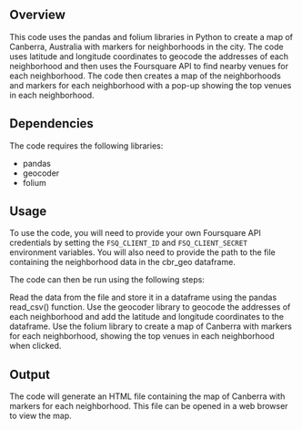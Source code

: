 ## Overview
This code uses the pandas and folium libraries in Python to create a map of Canberra, Australia with markers for neighborhoods in the city. The code uses latitude and longitude coordinates to geocode the addresses of each neighborhood and then uses the Foursquare API to find nearby venues for each neighborhood. The code then creates a map of the neighborhoods and markers for each neighborhood with a pop-up showing the top venues in each neighborhood.

## Dependencies
The code requires the following libraries:

* pandas
* geocoder
* folium

## Usage
To use the code, you will need to provide your own Foursquare API credentials by setting the `FSQ_CLIENT_ID` and `FSQ_CLIENT_SECRET` environment variables. You will also need to provide the path to the file containing the neighborhood data in the cbr_geo dataframe.

The code can then be run using the following steps:

Read the data from the file and store it in a dataframe using the pandas read_csv() function.
Use the geocoder library to geocode the addresses of each neighborhood and add the latitude and longitude coordinates to the dataframe.
Use the folium library to create a map of Canberra with markers for each neighborhood, showing the top venues in each neighborhood when clicked.

## Output
The code will generate an HTML file containing the map of Canberra with markers for each neighborhood. This file can be opened in a web browser to view the map.